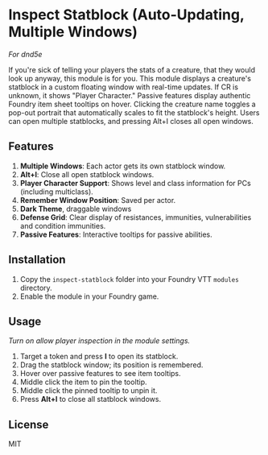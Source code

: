 # Inspect Statblock (Auto-Updating, Multiple Windows)
*For dnd5e*

If you're sick of telling your players the stats of a creature, that they would look up anyway, this module is for you.
This module displays a creature's statblock in a custom floating window with real-time updates. If CR is unknown, it shows "Player Character." Passive features display authentic Foundry item sheet tooltips on hover. Clicking the creature name toggles a pop-out portrait that automatically scales to fit the statblock's height. Users can open multiple statblocks, and pressing Alt+I closes all open windows.

## Features

1. **Multiple Windows**: Each actor gets its own statblock window.
2. **Alt+I**: Close all open statblock windows.
3. **Player Character Support**: Shows level and class information for PCs (including multiclass).
4. **Remember Window Position**: Saved per actor.
5. **Dark Theme**, draggable windows
6. **Defense Grid**: Clear display of resistances, immunities, vulnerabilities and condition immunities.
7. **Passive Features**: Interactive tooltips for passive abilities.

## Installation

1. Copy the `inspect-statblock` folder into your Foundry VTT `modules` directory.
2. Enable the module in your Foundry game.

## Usage

*Turn on allow player inspection in the module settings.*

1. Target a token and press **I** to open its statblock.
2. Drag the statblock window; its position is remembered.
3. Hover over passive features to see item tooltips.
4. Middle click the item to pin the tooltip.
5. Middle click the pinned tooltip to unpin it.
4. Press **Alt+I** to close all statblock windows.

## License

MIT
